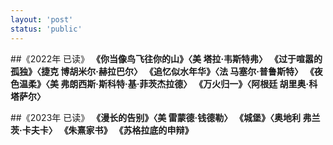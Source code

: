```yaml
---
layout: 'post'
status: 'public'
---
```

##《2022年 已读》
**《你当像鸟飞往你的山》〈美 塔拉·韦斯特弗〉**
**《过于喧嚣的孤独》〈捷克 博胡米尔·赫拉巴尔〉**
**《追忆似水年华》〈法 马塞尔·普鲁斯特〉**
**《夜色温柔》〈美 弗朗西斯·斯科特·基·菲茨杰拉德〉**
**《万火归一》〈阿根廷 胡里奥·科塔萨尔〉**

##《2023年 已读》
**《漫长的告别》〈美 雷蒙德·钱德勒〉**
**《城堡》〈奥地利 弗兰茨·卡夫卡〉**
**《朱熹家书》**
**《苏格拉底的申辩》**

